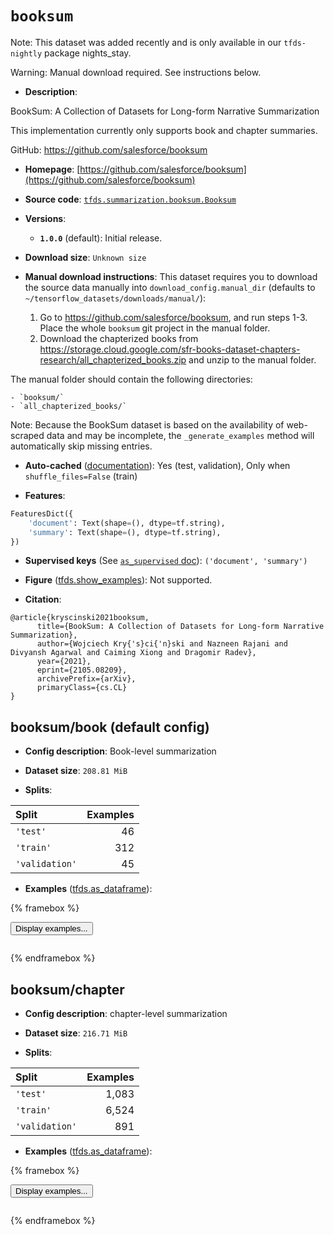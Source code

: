 <div itemscope itemtype="http://schema.org/Dataset">
  <div itemscope itemprop="includedInDataCatalog" itemtype="http://schema.org/DataCatalog">
    <meta itemprop="name" content="TensorFlow Datasets" />
  </div>
  <meta itemprop="name" content="booksum" />
  <meta itemprop="description" content="BookSum: A Collection of Datasets for Long-form Narrative Summarization&#10;&#10;This implementation currently only supports book and chapter summaries.&#10;&#10;GitHub: https://github.com/salesforce/booksum&#10;&#10;To use this dataset:&#10;&#10;```python&#10;import tensorflow_datasets as tfds&#10;&#10;ds = tfds.load(&#x27;booksum&#x27;, split=&#x27;train&#x27;)&#10;for ex in ds.take(4):&#10;  print(ex)&#10;```&#10;&#10;See [the guide](https://www.tensorflow.org/datasets/overview) for more&#10;informations on [tensorflow_datasets](https://www.tensorflow.org/datasets).&#10;&#10;" />
  <meta itemprop="url" content="https://www.tensorflow.org/datasets/catalog/booksum" />
  <meta itemprop="sameAs" content="https://github.com/salesforce/booksum" />
  <meta itemprop="citation" content="@article{kryscinski2021booksum,&#10;      title={BookSum: A Collection of Datasets for Long-form Narrative Summarization},&#10;      author={Wojciech Kry{&#x27;s}ci{&#x27;n}ski and Nazneen Rajani and Divyansh Agarwal and Caiming Xiong and Dragomir Radev},&#10;      year={2021},&#10;      eprint={2105.08209},&#10;      archivePrefix={arXiv},&#10;      primaryClass={cs.CL}&#10;}" />
</div>

# `booksum`


Note: This dataset was added recently and is only available in our
`tfds-nightly` package
<span class="material-icons" title="Available only in the tfds-nightly package">nights_stay</span>.

Warning: Manual download required. See instructions below.

*   **Description**:

BookSum: A Collection of Datasets for Long-form Narrative Summarization

This implementation currently only supports book and chapter summaries.

GitHub: https://github.com/salesforce/booksum

*   **Homepage**:
    [https://github.com/salesforce/booksum](https://github.com/salesforce/booksum)

*   **Source code**:
    [`tfds.summarization.booksum.Booksum`](https://github.com/tensorflow/datasets/tree/master/tensorflow_datasets/summarization/booksum/booksum.py)

*   **Versions**:

    *   **`1.0.0`** (default): Initial release.

*   **Download size**: `Unknown size`

*   **Manual download instructions**: This dataset requires you to
    download the source data manually into `download_config.manual_dir`
    (defaults to `~/tensorflow_datasets/downloads/manual/`):<br/>
    1) Go to https://github.com/salesforce/booksum, and run steps 1-3. Place the
    whole `booksum` git project in the manual folder.
    2) Download the chapterized books from https://storage.cloud.google.com/sfr-books-dataset-chapters-research/all_chapterized_books.zip
    and unzip to the manual folder.

The manual folder should contain the following directories:

```
- `booksum/`
- `all_chapterized_books/`
```

Note: Because the BookSum dataset is based on the availability of web-scraped
data and may be incomplete, the `_generate_examples` method will automatically
skip missing entries.

*   **Auto-cached**
    ([documentation](https://www.tensorflow.org/datasets/performances#auto-caching)):
    Yes (test, validation), Only when `shuffle_files=False` (train)

*   **Features**:

```python
FeaturesDict({
    'document': Text(shape=(), dtype=tf.string),
    'summary': Text(shape=(), dtype=tf.string),
})
```

*   **Supervised keys** (See
    [`as_supervised` doc](https://www.tensorflow.org/datasets/api_docs/python/tfds/load#args)):
    `('document', 'summary')`

*   **Figure**
    ([tfds.show_examples](https://www.tensorflow.org/datasets/api_docs/python/tfds/visualization/show_examples)):
    Not supported.

*   **Citation**:

```
@article{kryscinski2021booksum,
      title={BookSum: A Collection of Datasets for Long-form Narrative Summarization},
      author={Wojciech Kry{'s}ci{'n}ski and Nazneen Rajani and Divyansh Agarwal and Caiming Xiong and Dragomir Radev},
      year={2021},
      eprint={2105.08209},
      archivePrefix={arXiv},
      primaryClass={cs.CL}
}
```


## booksum/book (default config)

*   **Config description**: Book-level summarization

*   **Dataset size**: `208.81 MiB`

*   **Splits**:

Split          | Examples
:------------- | -------:
`'test'`       | 46
`'train'`      | 312
`'validation'` | 45

*   **Examples**
    ([tfds.as_dataframe](https://www.tensorflow.org/datasets/api_docs/python/tfds/as_dataframe)):

<!-- mdformat off(HTML should not be auto-formatted) -->

{% framebox %}

<button id="displaydataframe">Display examples...</button>
<div id="dataframecontent" style="overflow-x:auto"></div>
<script src="https://www.gstatic.com/external_hosted/jquery2.min.js"></script>
<script>
var url = "https://storage.googleapis.com/tfds-data/visualization/dataframe/booksum-book-1.0.0.html";
$(document).ready(() => {
  $("#displaydataframe").click((event) => {
    // Disable the button after clicking (dataframe loaded only once).
    $("#displaydataframe").prop("disabled", true);

    // Pre-fetch and display the content
    $.get(url, (data) => {
      $("#dataframecontent").html(data);
    }).fail(() => {
      $("#dataframecontent").html(
        'Error loading examples. If the error persist, please open '
        + 'a new issue.'
      );
    });
  });
});
</script>

{% endframebox %}

<!-- mdformat on -->

## booksum/chapter

*   **Config description**: chapter-level summarization

*   **Dataset size**: `216.71 MiB`

*   **Splits**:

Split          | Examples
:------------- | -------:
`'test'`       | 1,083
`'train'`      | 6,524
`'validation'` | 891

*   **Examples**
    ([tfds.as_dataframe](https://www.tensorflow.org/datasets/api_docs/python/tfds/as_dataframe)):

<!-- mdformat off(HTML should not be auto-formatted) -->

{% framebox %}

<button id="displaydataframe">Display examples...</button>
<div id="dataframecontent" style="overflow-x:auto"></div>
<script src="https://www.gstatic.com/external_hosted/jquery2.min.js"></script>
<script>
var url = "https://storage.googleapis.com/tfds-data/visualization/dataframe/booksum-chapter-1.0.0.html";
$(document).ready(() => {
  $("#displaydataframe").click((event) => {
    // Disable the button after clicking (dataframe loaded only once).
    $("#displaydataframe").prop("disabled", true);

    // Pre-fetch and display the content
    $.get(url, (data) => {
      $("#dataframecontent").html(data);
    }).fail(() => {
      $("#dataframecontent").html(
        'Error loading examples. If the error persist, please open '
        + 'a new issue.'
      );
    });
  });
});
</script>

{% endframebox %}

<!-- mdformat on -->